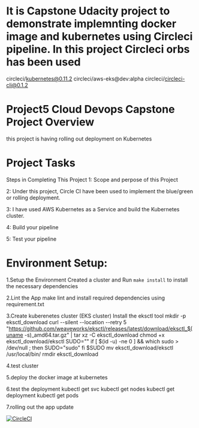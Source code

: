 # It is Capstone Udacity project to demonstrate implemnting docker image and kubernetes using Circleci pipeline. In this project Circleci orbs has been used

circleci/kubernetes@0.11.2
circleci/aws-eks@dev:alpha
circleci/circleci-cli@0.1.2
# Project5 Cloud Devops Capstone Project Overview
 this project is having rolling out deployment on Kubernetes
 
# Project  Tasks
Steps in Completing This Project
 1: Scope and perpose of this Project
 
 2: Under this project, Circle CI have been used to implement the blue/green or rolling deployment.
 
 3: I have used AWS Kubernetes as a Service and build the Kubernetes cluster.
 
 4: Build your pipeline
 
 5: Test your pipeline

# Environment Setup:
1.Setup the Environment
 Created a cluster and Run `make install` to install the necessary dependencies
 
2.Lint the App make lint and install required dependencies using requirement.txt

3.Create kuberenetes cluster (EKS cluster)
 Install the eksctl tool
   mkdir -p eksctl_download
   curl --silent --location --retry 5 "https://github.com/weaveworks/eksctl/releases/latest/download/eksctl_$(uname -s)_amd64.tar.gz" | tar xz -C eksctl_download
   chmod +x eksctl_download/eksctl
   SUDO=""
   if [ $(id -u) -ne 0 ] && which sudo > /dev/null ; then
   SUDO="sudo"
   fi
   $SUDO mv eksctl_download/eksctl /usr/local/bin/
   rmdir eksctl_download

4.test cluster

5.deploy the docker image at kubernetes


6.test the deployment
     kubectl get svc
     kubectl get nodes
     kubectl get deployment
     kubectl get pods
     
7.rolling out the app update 

[![CircleCI](https://circleci.com/gh/Rajeevk1391/RajeevCapstone/tree/main.svg?style=svg)](https://circleci.com/gh/Rajeevk1391/RajeevCapstone/tree/main)